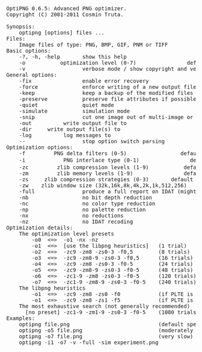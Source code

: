 <pre>OptiPNG 0.6.5: Advanced PNG optimizer.
Copyright (C) 2001-2011 Cosmin Truta.

Synopsis:
    optipng [options] files ...
Files:
    Image files of type: PNG, BMP, GIF, PNM or TIFF
Basic options:
    -?, -h, -help       show this help
    -o <level>          optimization level (0-7)                default 2
    -v                  verbose mode / show copyright and version info
General options:
    -fix                enable error recovery
    -force              enforce writing of a new output file
    -keep               keep a backup of the modified files
    -preserve           preserve file attributes if possible
    -quiet              quiet mode
    -simulate           simulation mode
    -snip               cut one image out of multi-image or animation files
    -out <file>         write output file to <file>
    -dir <directory>    write output file(s) to <directory>
    -log <file>         log messages to <file>
    --                  stop option switch parsing
Optimization options:
    -f  <filters>       PNG delta filters (0-5)                 default 0,5
    -i  <type>          PNG interlace type (0-1)                default <input>
    -zc <levels>        zlib compression levels (1-9)           default 9
    -zm <levels>        zlib memory levels (1-9)                default 8
    -zs <strategies>    zlib compression strategies (0-3)       default 0-3
    -zw <window size>   zlib window size (32k,16k,8k,4k,2k,1k,512,256)
    -full               produce a full report on IDAT (might reduce speed)
    -nb                 no bit depth reduction
    -nc                 no color type reduction
    -np                 no palette reduction
    -nx                 no reductions
    -nz                 no IDAT recoding
Optimization details:
    The optimization level presets
        -o0  <=>  -o1 -nx -nz
        -o1  <=>  [use the libpng heuristics]   (1 trial)
        -o2  <=>  -zc9 -zm8 -zs0-3 -f0,5        (8 trials)
        -o3  <=>  -zc9 -zm8-9 -zs0-3 -f0,5      (16 trials)
        -o4  <=>  -zc9 -zm8 -zs0-3 -f0-5        (24 trials)
        -o5  <=>  -zc9 -zm8-9 -zs0-3 -f0-5      (48 trials)
        -o6  <=>  -zc1-9 -zm8 -zs0-3 -f0-5      (120 trials)
        -o7  <=>  -zc1-9 -zm8-9 -zs0-3 -f0-5    (240 trials)
    The libpng heuristics
        -o1  <=>  -zc9 -zm8 -zs0 -f0            (if PLTE is present)
        -o1  <=>  -zc9 -zm8 -zs1 -f5            (if PLTE is not present)
    The most exhaustive search (not generally recommended)
      [no preset] -zc1-9 -zm1-9 -zs0-3 -f0-5    (1080 trials)
Examples:
    optipng file.png                            (default speed)
    optipng -o5 file.png                        (moderately slow)
    optipng -o7 file.png                        (very slow)
    optipng -i1 -o7 -v -full -sim experiment.png</pre>
